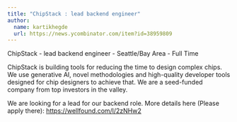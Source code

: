 ```yaml
---
title: "ChipStack : lead backend engineer"
author:
  name: kartikhegde
  url: https://news.ycombinator.com/item?id=38959809
---
```

ChipStack - lead backend engineer - Seattle&#x2F;Bay Area - Full Time

ChipStack is building tools for reducing the time to design complex chips. We use generative AI, novel methodologies and high-quality developer tools designed for chip designers to achieve that. We are a seed-funded company from top investors in the valley.

We are looking for a lead for our backend role. More details here (Please apply there): <a href="https:&#x2F;&#x2F;wellfound.com&#x2F;l&#x2F;2zNHw2" rel="nofollow">https:&#x2F;&#x2F;wellfound.com&#x2F;l&#x2F;2zNHw2</a>
